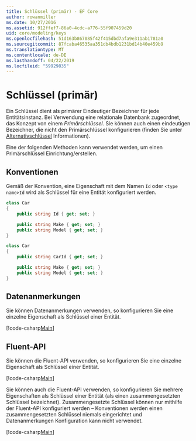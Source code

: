 ```yaml
---
title: Schlüssel (primär) - EF Core
author: rowanmiller
ms.date: 10/27/2016
ms.assetid: 912ffef7-86a0-4cdc-a776-55f907459d20
uid: core/modeling/keys
ms.openlocfilehash: 51d163b867085f42f415dbd7afa9e311ab1781a0
ms.sourcegitcommit: 87fcaba46535aa351db4bdb1231bd14b40e459b9
ms.translationtype: MT
ms.contentlocale: de-DE
ms.lasthandoff: 04/22/2019
ms.locfileid: "59929835"
---
```

# <a name="keys-primary"></a>Schlüssel (primär)

Ein Schlüssel dient als primärer Eindeutiger Bezeichner für jede Entitätsinstanz. Bei Verwendung eine relationale Datenbank zugeordnet, das Konzept von einem *Primärschlüssel*. Sie können auch einen eindeutigen Bezeichner, die nicht den Primärschlüssel konfigurieren (finden Sie unter [Alternativschlüssel](alternate-keys.md) Informationen). 

Eine der folgenden Methoden kann verwendet werden, um einen Primärschlüssel Einrichtung/erstellen.

## <a name="conventions"></a>Konventionen

Gemäß der Konvention, eine Eigenschaft mit dem Namen `Id` oder `<type name>Id` wird als Schlüssel für eine Entität konfiguriert werden.

<!-- [!code-csharp[Main](samples/core/Modeling/Conventions/Samples/KeyId.cs?highlight=3)] -->
``` csharp
class Car
{
    public string Id { get; set; }

    public string Make { get; set; }
    public string Model { get; set; }
}
```

<!-- [!code-csharp[Main](samples/core/Modeling/Conventions/Samples/KeyTypeNameId.cs?highlight=3)] -->
``` csharp
class Car
{
    public string CarId { get; set; }

    public string Make { get; set; }
    public string Model { get; set; }
}
```

## <a name="data-annotations"></a>Datenanmerkungen

Sie können Datenanmerkungen verwenden, so konfigurieren Sie eine einzelne Eigenschaft als Schlüssel einer Entität.

[!code-csharp[Main](../../../samples/core/Modeling/DataAnnotations/Samples/KeySingle.cs?highlight=13)]

## <a name="fluent-api"></a>Fluent-API

Sie können die Fluent-API verwenden, so konfigurieren Sie eine einzelne Eigenschaft als Schlüssel einer Entität.

[!code-csharp[Main](../../../samples/core/Modeling/FluentAPI/Samples/KeySingle.cs?highlight=11,12)]

Sie können auch die Fluent-API verwenden, so konfigurieren Sie mehrere Eigenschaften als Schlüssel einer Entität (als einen zusammengesetzten Schlüssel bezeichnet). Zusammengesetzte Schlüssel können nur mithilfe der Fluent-API konfiguriert werden – Konventionen werden einen zusammengesetzten Schlüssel niemals eingerichtet und Datenanmerkungen Konfiguration kann nicht verwendet.

[!code-csharp[Main](../../../samples/core/Modeling/FluentAPI/Samples/KeyComposite.cs?highlight=11,12)]
